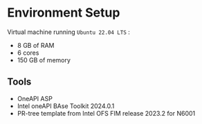 # Environment Setup

Virtual machine running `Ubuntu 22.04 LTS` :
  * 8 GB of RAM 
  * 6 cores
  * 150 GB of memory

## Tools <a name="tool"></a>
* OneAPI ASP
* Intel oneAPI BAse Toolkit 2024.0.1
* PR-tree template from Intel OFS FIM release 2023.2 for N6001
